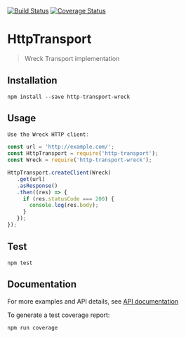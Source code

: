 [![Build Status](https://travis-ci.org/nspragg/http-transport-wreck.svg)](https://travis-ci.org/nspragg/http-transport-wreck) [![Coverage Status](https://coveralls.io/repos/github/nspragg/http-transport-wreck/badge.svg?branch=master)](https://coveralls.io/github/nspragg/http-transport-wreck?branch=master)

# HttpTransport

> Wreck Transport implementation

## Installation

```
npm install --save http-transport-wreck
```

## Usage

```js
Use the Wreck HTTP client: 

const url = 'http://example.com/';
const HttpTransport = require('http-transport');
const Wreck = require('http-transport-wreck');

HttpTransport.createClient(Wreck)
   .get(url)
   .asResponse()
   .then((res) => {
     if (res.statusCode === 200) {
       console.log(res.body);
     }
   });
});
```

## Test

```
npm test
```

## Documentation
For more examples and API details, see [API documentation](https://nspragg.github.io/http-transport-wreck/)

To generate a test coverage report:

```
npm run coverage
```
